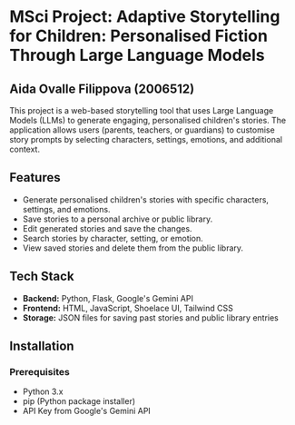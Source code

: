 # MSci Project: Adaptive Storytelling for Children: Personalised Fiction Through Large Language Models
## Aida Ovalle Filippova (2006512)

This project is a web-based storytelling tool that uses Large Language Models (LLMs) to generate engaging, personalised children's stories. The application allows users (parents, teachers, or guardians) to customise story prompts by selecting characters, settings, emotions, and additional context.

## Features
- Generate personalised children's stories with specific characters, settings, and emotions.
- Save stories to a personal archive or public library.
- Edit generated stories and save the changes.
- Search stories by character, setting, or emotion.
- View saved stories and delete them from the public library.

## Tech Stack
- **Backend:** Python, Flask, Google's Gemini API
- **Frontend:** HTML, JavaScript, Shoelace UI, Tailwind CSS
- **Storage:** JSON files for saving past stories and public library entries

## Installation

### Prerequisites
- Python 3.x
- pip (Python package installer)
- API Key from Google's Gemini API
